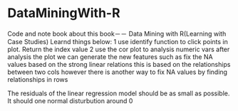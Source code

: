 # DataMiningWith-R
Code and note book about this book－－ Data Mining with R(Learning with Case Studies)
Learnd things below:
1 use identify function to click points in plot. Return the index value
2   use the cor plot to analysis numeric vars  after analysis the plot we can generate the  new features   such as fix the NA values based on the strong linear relations this is based on the relationships between two cols 
however there is another way to fix NA values by finding relationships in rows  


The residuals of the linear regression model should be as small as possible. 
It should one normal disturbution around 0